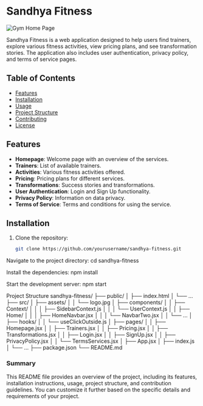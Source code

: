 # Sandhya Fitness

![Gym Home Page](https://github.com/user-attachments/assets/172f72d6-aa9c-48e6-8dc3-eac8d33cedef)


Sandhya Fitness is a web application designed to help users find trainers, explore various fitness activities, view pricing plans, and see transformation stories. The application also includes user authentication, privacy policy, and terms of service pages.

## Table of Contents

- [Features](#features)
- [Installation](#installation)
- [Usage](#usage)
- [Project Structure](#project-structure)
- [Contributing](#contributing)
- [License](#license)

## Features

- **Homepage**: Welcome page with an overview of the services.
- **Trainers**: List of available trainers.
- **Activities**: Various fitness activities offered.
- **Pricing**: Pricing plans for different services.
- **Transformations**: Success stories and transformations.
- **User Authentication**: Login and Sign Up functionality.
- **Privacy Policy**: Information on data privacy.
- **Terms of Service**: Terms and conditions for using the service.

## Installation

1. Clone the repository:
   ```bash
   git clone https://github.com/yourusername/sandhya-fitness.git

Navigate to the project directory:
cd sandhya-fitness

Install the dependencies:
npm install

Start the development server:
npm start

Project Structure 
sandhya-fitness/
├── public/
│   ├── index.html
│   └── ...
├── src/
│   ├── assets/
│   │   └── logo.jpg
│   ├── components/
│   │   ├── Context/
│   │   │   ├── SidebarContext.js
│   │   │   └── UserContext.js
│   │   ├── Home/
│   │   │   ├── HomeNavbar.jsx
│   │   │   └── NavbarTwo.jsx
│   │   └── ...
│   ├── hooks/
│   │   └── useClickOutside.js
│   ├── pages/
│   │   ├── Homepage.jsx
│   │   ├── Trainers.jsx
│   │   ├── Pricing.jsx
│   │   ├── Transformations.jsx
│   │   ├── Login.jsx
│   │   ├── SignUp.jsx
│   │   ├── PrivacyPolicy.jsx
│   │   └── TermsServices.jsx
│   ├── App.jsx
│   ├── index.js
│   └── ...
├── package.json
└── README.md




### Summary

This README file provides an overview of the project, including its features, installation instructions, usage, project structure, and contribution guidelines. You can customize it further based on the specific details and requirements of your project.
